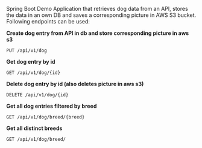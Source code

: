 Spring Boot Demo Application that retrieves dog data
from an API, stores the data in an own DB and saves a corresponding picture in AWS S3 bucket.
 Following endpoints can be used:


**Create dog entry from API in db and store corresponding picture in aws s3**

    PUT /api/v1/dog

**Get dog entry by id**

    GET /api/v1/dog/{id}
    
**Delete dog entry by id (also deletes picture in aws s3)**

    DELETE /api/v1/dog/{id}
**Get all dog entries filtered by breed**

    GET /api/v1/dog/breed/{breed}
    
  **Get all distinct breeds**

    GET /api/v1/dog/breed/  

